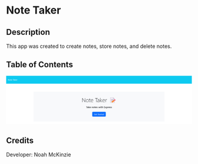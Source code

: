 # Note Taker

## Description

This app was created to create notes, store notes, and delete notes. 

## Table of Contents

![Screenshot of deployed application](Screenshot.jpg)

## Credits

Developer: Noah McKinzie